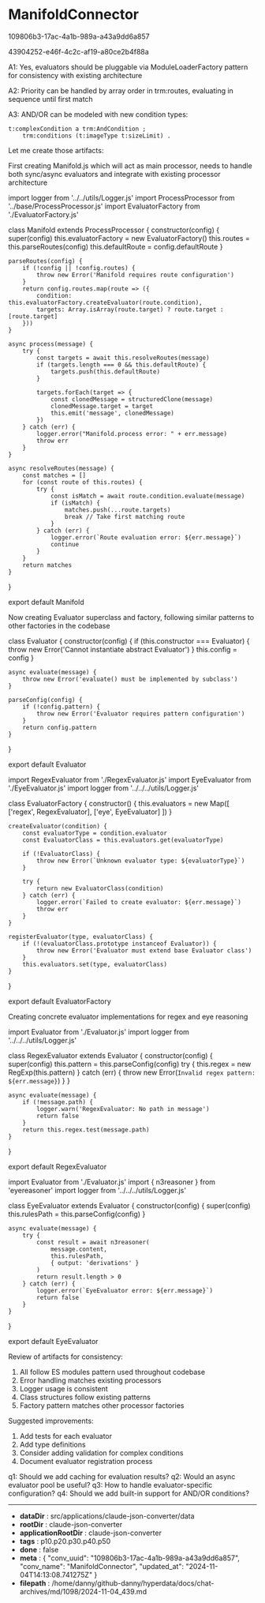 # ManifoldConnector

109806b3-17ac-4a1b-989a-a43a9dd6a857

43904252-e46f-4c2c-af19-a80ce2b4f88a

 A1: Yes, evaluators should be pluggable via ModuleLoaderFactory pattern for consistency with existing architecture

A2: Priority can be handled by array order in trm:routes, evaluating in sequence until first match

A3: AND/OR can be modeled with new condition types:
```turtle
t:complexCondition a trm:AndCondition ;
    trm:conditions (t:imageType t:sizeLimit) .
```

Let me create those artifacts:

<antThinking>First creating Manifold.js which will act as main processor, needs to handle both sync/async evaluators and integrate with existing processor architecture</antThinking>

<antArtifact identifier="manifold" type="application/vnd.ant.code" language="javascript" title="src/processors/flow/Manifold.js">
import logger from '../../utils/Logger.js'
import ProcessProcessor from '../base/ProcessProcessor.js'
import EvaluatorFactory from './EvaluatorFactory.js'

class Manifold extends ProcessProcessor {
    constructor(config) {
        super(config)
        this.evaluatorFactory = new EvaluatorFactory()
        this.routes = this.parseRoutes(config)
        this.defaultRoute = config.defaultRoute
    }

    parseRoutes(config) {
        if (!config || !config.routes) {
            throw new Error('Manifold requires route configuration')
        }
        return config.routes.map(route => ({
            condition: this.evaluatorFactory.createEvaluator(route.condition),
            targets: Array.isArray(route.target) ? route.target : [route.target]
        }))
    }

    async process(message) {
        try {
            const targets = await this.resolveRoutes(message)
            if (targets.length === 0 && this.defaultRoute) {
                targets.push(this.defaultRoute)
            }

            targets.forEach(target => {
                const clonedMessage = structuredClone(message)
                clonedMessage.target = target
                this.emit('message', clonedMessage)
            })
        } catch (err) {
            logger.error("Manifold.process error: " + err.message)
            throw err
        }
    }

    async resolveRoutes(message) {
        const matches = []
        for (const route of this.routes) {
            try {
                const isMatch = await route.condition.evaluate(message)
                if (isMatch) {
                    matches.push(...route.targets)
                    break // Take first matching route
                }
            } catch (err) {
                logger.error(`Route evaluation error: ${err.message}`)
                continue
            }
        }
        return matches
    }
}

export default Manifold
</antArtifact>

<antThinking>Now creating Evaluator superclass and factory, following similar patterns to other factories in the codebase</antThinking>

<antArtifact identifier="evaluator-base" type="application/vnd.ant.code" language="javascript" title="src/processors/flow/evaluators/Evaluator.js">
class Evaluator {
    constructor(config) {
        if (this.constructor === Evaluator) {
            throw new Error('Cannot instantiate abstract Evaluator')
        }
        this.config = config
    }

    async evaluate(message) {
        throw new Error('evaluate() must be implemented by subclass')
    }

    parseConfig(config) {
        if (!config.pattern) {
            throw new Error('Evaluator requires pattern configuration')
        }
        return config.pattern
    }
}

export default Evaluator
</antArtifact>

<antArtifact identifier="evaluator-factory" type="application/vnd.ant.code" language="javascript" title="src/processors/flow/evaluators/EvaluatorFactory.js">
import RegexEvaluator from './RegexEvaluator.js'
import EyeEvaluator from './EyeEvaluator.js'
import logger from '../../../utils/Logger.js'

class EvaluatorFactory {
    constructor() {
        this.evaluators = new Map([
            ['regex', RegexEvaluator],
            ['eye', EyeEvaluator]
        ])
    }

    createEvaluator(condition) {
        const evaluatorType = condition.evaluator
        const EvaluatorClass = this.evaluators.get(evaluatorType)
        
        if (!EvaluatorClass) {
            throw new Error(`Unknown evaluator type: ${evaluatorType}`)
        }

        try {
            return new EvaluatorClass(condition)
        } catch (err) {
            logger.error(`Failed to create evaluator: ${err.message}`)
            throw err
        }
    }

    registerEvaluator(type, evaluatorClass) {
        if (!(evaluatorClass.prototype instanceof Evaluator)) {
            throw new Error('Evaluator must extend base Evaluator class')
        }
        this.evaluators.set(type, evaluatorClass)
    }
}

export default EvaluatorFactory
</antArtifact>

<antThinking>Creating concrete evaluator implementations for regex and eye reasoning</antThinking>

<antArtifact identifier="regex-evaluator" type="application/vnd.ant.code" language="javascript" title="src/processors/flow/evaluators/RegexEvaluator.js">
import Evaluator from './Evaluator.js'
import logger from '../../../utils/Logger.js'

class RegexEvaluator extends Evaluator {
    constructor(config) {
        super(config)
        this.pattern = this.parseConfig(config)
        try {
            this.regex = new RegExp(this.pattern)
        } catch (err) {
            throw new Error(`Invalid regex pattern: ${err.message}`)
        }
    }

    async evaluate(message) {
        if (!message.path) {
            logger.warn('RegexEvaluator: No path in message')
            return false
        }
        return this.regex.test(message.path)
    }
}

export default RegexEvaluator
</antArtifact>

<antArtifact identifier="eye-evaluator" type="application/vnd.ant.code" language="javascript" title="src/processors/flow/evaluators/EyeEvaluator.js">
import Evaluator from './Evaluator.js'
import { n3reasoner } from 'eyereasoner'
import logger from '../../../utils/Logger.js'

class EyeEvaluator extends Evaluator {
    constructor(config) {
        super(config)
        this.rulesPath = this.parseConfig(config)
    }

    async evaluate(message) {
        try {
            const result = await n3reasoner(
                message.content,
                this.rulesPath,
                { output: 'derivations' }
            )
            return result.length > 0
        } catch (err) {
            logger.error(`EyeEvaluator error: ${err.message}`)
            return false
        }
    }
}

export default EyeEvaluator
</antArtifact>

Review of artifacts for consistency:

1. All follow ES modules pattern used throughout codebase
2. Error handling matches existing processors
3. Logger usage is consistent
4. Class structures follow existing patterns
5. Factory pattern matches other processor factories

Suggested improvements:
1. Add tests for each evaluator
2. Add type definitions
3. Consider adding validation for complex conditions
4. Document evaluator registration process

q1: Should we add caching for evaluation results?
q2: Would an async evaluator pool be useful?
q3: How to handle evaluator-specific configuration?
q4: Should we add built-in support for AND/OR conditions?

---

* **dataDir** : src/applications/claude-json-converter/data
* **rootDir** : claude-json-converter
* **applicationRootDir** : claude-json-converter
* **tags** : p10.p20.p30.p40.p50
* **done** : false
* **meta** : {
  "conv_uuid": "109806b3-17ac-4a1b-989a-a43a9dd6a857",
  "conv_name": "ManifoldConnector",
  "updated_at": "2024-11-04T14:13:08.741275Z"
}
* **filepath** : /home/danny/github-danny/hyperdata/docs/chat-archives/md/1098/2024-11-04_439.md